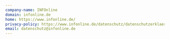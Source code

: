 ```yaml
---
company-name: INFOnline
domain: infonline.de
home: https://www.infonline.de/
privacy-policy: https://www.infonline.de/datenschutz/datenschutzerklaerung/
email: datenschutz@infonline.de
---
```




